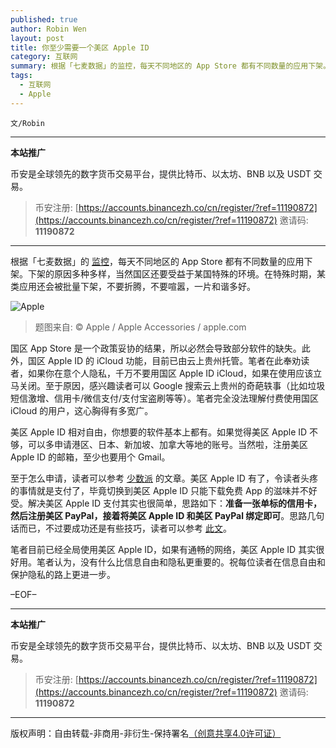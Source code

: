 ```yaml
---
published: true
author: Robin Wen
layout: post
title: 你至少需要一个美区 Apple ID
category: 互联网
summary: 根据「七麦数据」的监控，每天不同地区的 App Store 都有不同数量的应用下架。下架的原因多种多样，当然国区还要受益于某国特殊的环境。在特殊时期，某类应用还会被批量下架，不要折腾，不要喧嚣，一片和谐多好。笔者目前已经全局使用美区 Apple ID，如果有通畅的网络，美区 Apple ID 其实很好用。笔者认为，没有什么比信息自由和隐私更重要的。祝每位读者在信息自由和保护隐私的路上更进一步。
tags:
  - 互联网
  - Apple
---
```


`文/Robin`

***

**本站推广**

币安是全球领先的数字货币交易平台，提供比特币、以太坊、BNB 以及 USDT 交易。

> 币安注册: [https://accounts.binancezh.co/cn/register/?ref=11190872](https://accounts.binancezh.co/cn/register/?ref=11190872)
> 邀请码: **11190872**

***

根据「七麦数据」的 [监控](https://www.qimai.cn/rank/offline)，每天不同地区的 App Store 都有不同数量的应用下架。下架的原因多种多样，当然国区还要受益于某国特殊的环境。在特殊时期，某类应用还会被批量下架，不要折腾，不要喧嚣，一片和谐多好。

![Apple](https://cdn.dbarobin.com/r4WF9jd.jpg)

> 题图来自: © Apple / Apple Accessories / apple.com

国区 App Store 是一个政策妥协的结果，所以必然会导致部分软件的缺失。此外，国区 Apple ID 的 iCloud 功能，目前已由云上贵州托管。笔者在此奉劝读者，如果你在意个人隐私，千万不要用国区 Apple ID iCloud，如果在使用应该立马关闭。至于原因，感兴趣读者可以 Google 搜索云上贵州的奇葩轶事（比如垃圾短信激增、信用卡/微信支付/支付宝盗刷等等）。笔者完全没法理解付费使用国区 iCloud 的用户，这心胸得有多宽广。

美区 Apple ID 相对自由，你想要的软件基本上都有。如果觉得美区 Apple ID 不够，可以多申请港区、日本、新加坡、加拿大等地的账号。当然啦，注册美区 Apple ID 的邮箱，至少也要用个 Gmail。

至于怎么申请，读者可以参考 [少数派](https://sspai.com/post/25837) 的文章。美区 Apple ID 有了，令读者头疼的事情就是支付了，毕竟切换到美区 Apple ID 只能下载免费 App 的滋味并不好受。解决美区 Apple ID 支付其实也很简单，思路如下：**准备一张单标的信用卡，然后注册美区 PayPal，接着将美区 Apple ID 和美区 PayPal 绑定即可**。思路几句话而已，不过要成功还是有些技巧，读者可以参考 [此文](https://sspai.com/post/45832)。

笔者目前已经全局使用美区 Apple ID，如果有通畅的网络，美区 Apple ID 其实很好用。笔者认为，没有什么比信息自由和隐私更重要的。祝每位读者在信息自由和保护隐私的路上更进一步。

–EOF–

***

**本站推广**

币安是全球领先的数字货币交易平台，提供比特币、以太坊、BNB 以及 USDT 交易。

> 币安注册: [https://accounts.binancezh.co/cn/register/?ref=11190872](https://accounts.binancezh.co/cn/register/?ref=11190872)
> 邀请码: **11190872**

***

版权声明：自由转载-非商用-非衍生-保持署名<a href="http://creativecommons.org/licenses/by-nc-nd/4.0/deed.zh" target="_blank">（创意共享4.0许可证）</a>
